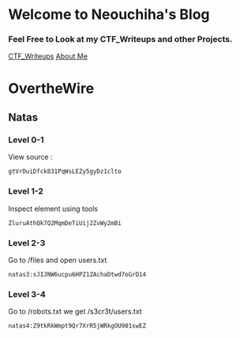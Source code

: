 # Welcome to Neouchiha's Blog

### Feel Free to Look at my CTF_Writeups and other Projects.

[CTF_Writeups](https://npranav7619.github.io/CTF_Writeups)
[About Me](https://npranav7619.github.io/Aboutme)

# OvertheWire
## Natas


### Level 0-1

View source : 

```gtVrDuiDfck831PqWsLEZy5gyDz1clto```


### Level 1-2

Inspect element using tools 

```ZluruAthQk7Q2MqmDeTiUij2ZvWy2mBi```


### Level 2-3

Go to /files  and open users.txt

```natas3:sJIJNW6ucpu6HPZ1ZAchaDtwd7oGrD14```


### Level 3-4

Go to /robots.txt we get /s3cr3t/users.txt

```natas4:Z9tkRkWmpt9Qr7XrR5jWRkgOU901swEZ```
